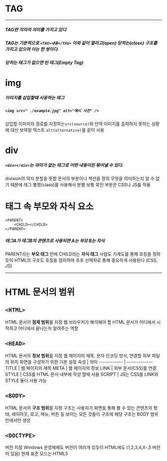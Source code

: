 # TAG
---

##### TAG란 각자의 의미를 가지고 있다  
##### TAG는 기본적으로 `<TAG>내용</TAG>` 이와 같이 열리고(open) 닫히는(close) 구조를 가지고 있으며 이는 한 쌍이다. 
##### 닫히는 태그가 없으면 빈 태그(Empty Tag)

# img
##### 이미지를 삽입할때 사용하는 태그

##### `<img src=" ./example.jpg" alt="예시 사진" />`
삽입할 이미지의 경로를 지정하는`src(source)`와 만약 이미지를 출력하지 못하는 상황에 대신 보여질 텍스트 `alt(alternative)`를 같이 사용

# div
##### `<div></div>`는 의미가 없는 태그로 어떤 내용이든 묶어낼 수 있다.
division의 약자 분할을 뜻함 문서의 부분이나 섹션을 정의
무엇을 의미하는지 알 수 없기 때문에 태그 별명(class)를 사용해서 분별
보통 묶인 부분은 CSS나 JS를 적용

# 태그 속 부모와 자식 요소
    <PARENT>
        <CHILD></CHILD>
    </PARENT>
##### 태그A가 태그B의 콘텐츠로 사용되면 A는 부모 B는 자식
PARENT라는 **부모 태그** 안에 CHILD라는 **자식 태그**
사람도 가계도를 통해 호칭을 정하듯이 HTML의 구조도 호칭을 정의하여 추후 선택자로 통해 중요하게 사용된다 (CSS, JS)

---
# HTML 문서의 범위
## `<HTML>`
 HTML 문서의 **점체 범위**를 지정 
 웹 브라우저가 해석해야 할 HTML 문서가 어디에서 시작하고 어디에서 끝나는지 알려주는 역할

 ## `<HEAD>`
 HTML 문서의 **정보 범위**를 지정
웹 페이지의 제목, 문자 인코딩 방식, 연결할 외부 파일의 위치
화면을 구성하기 위한 기본 설정
속성 | 의미
------------ | ------------- 
TITLE | 웹 페이지의 제목
META |  웹 페이지의 정보
LINK | 외부 문서(CSS)를 연결 
STYLE | CSS를 HTML 문서 내부에 작성 할때 사용
SCRIPT | JS는 CSS를 LINK와 STYLE 둘다 사용 가능
## `<BODY>`
HTML 문서의 **구조 범위**를 지정
구조는 사용자가 화면을 통해 볼 수 있는 콘텐츠의 형태, 레이아웃, 로고, 메뉴, 버튼 등 보이는 모든 것들이 구조에 해당
구조는 BODY 범위 안에서만 생성

## `<DOCTYPE>`
버전 지정
Windows 운영체제도 버전이 여러개 있듯이
HTML에도 (1,2,3,4,X-,5 버전이 있음)
현재 표준 모드는 HTML5